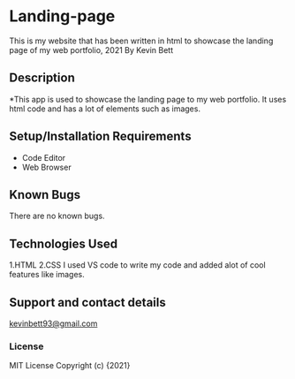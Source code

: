 # Landing-page
This is my website that has been written in html to showcase the landing page of my web portfolio, 2021
By Kevin Bett
## Description
*This app is used to showcase the landing page to my web portfolio. It uses html code and has a lot of elements such as images.
## Setup/Installation Requirements
* Code Editor
* Web Browser
## Known Bugs
There are no known bugs.
## Technologies Used
1.HTML
2.CSS
I used VS code to write my code and added alot of cool features like images.
## Support and contact details
kevinbett93@gmail.com
### License
MIT License
Copyright (c) {2021} 